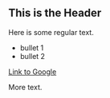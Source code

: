  ## This is the Header
Here is some regular text.

* bullet 1
* bullet 2

[Link to Google](http://www.google.com)

More text.